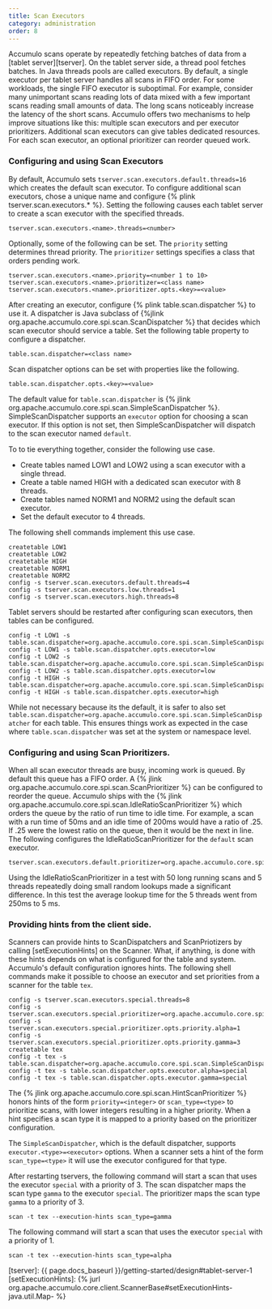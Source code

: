 ```yaml
---
title: Scan Executors
category: administration
order: 8
---
```


Accumulo scans operate by repeatedly fetching batches of data from a [tablet
server][tserver].  On the tablet server side, a thread pool fetches batches.
In Java threads pools are called executors.  By default, a single executor per
tablet server handles all scans in FIFO order.  For some workloads, the single
FIFO executor is suboptimal.  For example, consider many unimportant scans
reading lots of data mixed with a few important scans reading small amounts of
data.  The long scans noticeably increase the latency of the short scans.
Accumulo offers two mechanisms to help improve situations like this: multiple
scan executors and per executor prioritizers.  Additional scan executors can
give tables dedicated resources.  For each scan executor, an optional
prioritizer can reorder queued work.

### Configuring and using Scan Executors

By default, Accumulo sets `tserver.scan.executors.default.threads=16` which
creates the default scan executor.  To configure additional scan executors,
chose a unique name and configure {% plink tserver.scan.executors.\* %}.  Setting
the following causes each tablet server to create a scan executor with the
specified threads.

```
tserver.scan.executors.<name>.threads=<number>
```

Optionally, some of the following can be set.  The `priority` setting
determines thread priority.  The `prioritizer` settings specifies a class that
orders pending work.

```
tserver.scan.executors.<name>.priority=<number 1 to 10>
tserver.scan.executors.<name>.prioritizer=<class name>
tserver.scan.executors.<name>.prioritizer.opts.<key>=<value>
```

After creating an executor, configure {% plink table.scan.dispatcher %} to use it.  A
dispatcher is Java subclass of {%jlink org.apache.accumulo.core.spi.scan.ScanDispatcher %}
that decides which scan executor should service a table.  Set the following table
property to configure a dispatcher.

```
table.scan.dispatcher=<class name>
```

Scan dispatcher options can be set with properties like the following.

```
table.scan.dispatcher.opts.<key>=<value>
```

The default value for `table.scan.dispatcher` is {% jlink org.apache.accumulo.core.spi.scan.SimpleScanDispatcher %}.
SimpleScanDispatcher supports an `executor` option for choosing a scan
executor.  If this option is not set, then SimpleScanDispatcher will dispatch
to the scan executor named `default`.

To to tie everything together, consider the following use case.

 * Create tables named LOW1 and LOW2 using a scan executor with a single thread.
 * Create a table named HIGH with a dedicated scan executor with 8 threads.
 * Create tables named NORM1 and NORM2 using the default scan executor.
 * Set the default executor to 4 threads.

The following shell commands implement this use case.

```
createtable LOW1
createtable LOW2
createtable HIGH
createtable NORM1
createtable NORM2
config -s tserver.scan.executors.default.threads=4
config -s tserver.scan.executors.low.threads=1
config -s tserver.scan.executors.high.threads=8
```

Tablet servers should be restarted after configuring scan executors, then tables can be configured.

```
config -t LOW1 -s table.scan.dispatcher=org.apache.accumulo.core.spi.scan.SimpleScanDispatcher
config -t LOW1 -s table.scan.dispatcher.opts.executor=low
config -t LOW2 -s table.scan.dispatcher=org.apache.accumulo.core.spi.scan.SimpleScanDispatcher
config -t LOW2 -s table.scan.dispatcher.opts.executor=low
config -t HIGH -s table.scan.dispatcher=org.apache.accumulo.core.spi.scan.SimpleScanDispatcher
config -t HIGH -s table.scan.dispatcher.opts.executor=high
```

While not necessary because its the default, it is safer to also set
`table.scan.dispatcher=org.apache.accumulo.core.spi.scan.SimpleScanDispatcher`
for each table.  This ensures things work as expected in the case where
`table.scan.dispatcher` was set at the system or namespace level.

### Configuring and using Scan Prioritizers.

When all scan executor threads are busy, incoming work is queued.  By
default this queue has a FIFO order.  A {% jlink org.apache.accumulo.core.spi.scan.ScanPrioritizer %} can be configured to
reorder the queue.  Accumulo ships with the {% jlink org.apache.accumulo.core.spi.scan.IdleRatioScanPrioritizer %} which
orders the queue by the ratio of run time to idle time.  For example, a scan
with a run time of 50ms and an idle time of 200ms would have a ratio of .25.
If .25 were the lowest ratio on the queue, then it would be the next in line.
The following configures the IdleRatioScanPrioritizer for the `default` scan
executor.

```
tserver.scan.executors.default.prioritizer=org.apache.accumulo.core.spi.scan.IdleRatioScanPrioritizer
```

Using the IdleRatioScanPrioritizer in a test with 50 long running scans and 5
threads repeatedly doing small random lookups made a significant difference.
In this test the average lookup time for the 5 threads went from 250ms to 5 ms.

### Providing hints from the client side.

Scanners can provide hints to ScanDispatchers and ScanPriotizers by calling
[setExecutionHints] on the Scanner.  What, if anything, is done with these
hints depends on what is configured for the table and system.  Accumulo's
default configuration ignores hints. The following shell commands make it
possible to choose an executor and set priorities from a scanner for the
table `tex`.

```
config -s tserver.scan.executors.special.threads=8
config -s tserver.scan.executors.special.prioritizer=org.apache.accumulo.core.spi.scan.HintScanPrioritizer
config -s tserver.scan.executors.special.prioritizer.opts.priority.alpha=1
config -s tserver.scan.executors.special.prioritizer.opts.priority.gamma=3
createtable tex
config -t tex -s table.scan.dispatcher=org.apache.accumulo.core.spi.scan.SimpleScanDispatcher
config -t tex -s table.scan.dispatcher.opts.executor.alpha=special
config -t tex -s table.scan.dispatcher.opts.executor.gamma=special
```

The {% jlink org.apache.accumulo.core.spi.scan.HintScanPrioritizer %} honors
hints of the form `priority=<integer>` or `scan_type=<type>` to prioritize
scans, with lower integers resulting in a higher priority.  When a hint
specifies a scan type it is mapped to a priority based on the prioritizer
configuration.

The `SimpleScanDispatcher`, which is the default dispatcher, supports
`executor.<type>=<executor>` options. When a scanner sets a hint of the form
`scan_type=<type>` it will use the executor configured for that type. 

After restarting tservers, the following command will start a scan that uses
the executor `special` with a priority of 3.  The scan dispatcher maps the scan
type `gamma` to the executor `special`.  The prioritizer maps the scan type
`gamma` to a priority of 3.

```
scan -t tex --execution-hints scan_type=gamma
```

The following command will start a scan that uses the executor `special` with a
priority of 1.

```
scan -t tex --execution-hints scan_type=alpha
```

[tserver]: {{ page.docs_baseurl }}/getting-started/design#tablet-server-1
[setExecutionHints]: {% jurl org.apache.accumulo.core.client.ScannerBase#setExecutionHints-java.util.Map- %}

